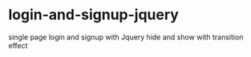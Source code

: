 # login-and-signup-jquery
single page login and signup with Jquery hide and show with transition effect
